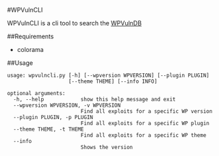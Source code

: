 #WPVulnCLI

WPVulnCLI is a cli tool to search the [WPVulnDB]("https://wpvulndb.com")

##Requirements
* colorama

##Usage
```
usage: wpvulncli.py [-h] [--wpversion WPVERSION] [--plugin PLUGIN]
                    [--theme THEME] [--info INFO]

optional arguments:
  -h, --help            show this help message and exit
  --wpversion WPVERSION, -v WPVERSION
                        Find all exploits for a specific WP version
  --plugin PLUGIN, -p PLUGIN
                        Find all exploits for a specific WP plugin
  --theme THEME, -t THEME
                        Find all exploits for a specific WP theme
  --info           
                        Shows the version

```